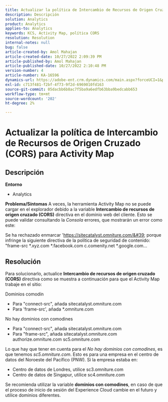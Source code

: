 ```yaml
---
title: Actualizar la política de Intercambio de Recursos de Origen Cruzado (CORS) para Activity Map
description: Descripción
solution: Analytics
product: Analytics
applies-to: Analytics
keywords: KCS, Activity Map, política CORS
resolution: Resolution
internal-notes: null
bug: false
article-created-by: Amol Mahajan
article-created-date: 10/27/2022 2:09:39 PM
article-published-by: Amol Mahajan
article-published-date: 10/27/2022 2:10:48 PM
version-number: 4
article-number: KA-16596
dynamics-url: https://adobe-ent.crm.dynamics.com/main.aspx?forceUCI=1&pagetype=entityrecord&etn=knowledgearticle&id=92d4eefd-0056-ed11-bba2-6045bd006793
exl-id: c713f481-f2bf-4f73-9f2d-6969010fd163
source-git-commit: 05dacbb6b8ac7f5ba9a6edfb63bba9bedcabb653
workflow-type: tm+mt
source-wordcount: '202'
ht-degree: 2%

---
```


# Actualizar la política de Intercambio de Recursos de Origen Cruzado (CORS) para Activity Map

## Descripción

<b>Entorno </b>
- Analytics



<b>Problema/Síntomas</b>
A veces, la herramienta Activity Map no se puede cargar en el explorador debido a la variable <b>Intercambio de recursos de origen cruzado (CORS)</b> directiva en el dominio web del cliente. Esto se puede validar consultando la *Consola* errores, que mostrarán un error como este:

Se ha rechazado enmarcar &#39;https://sitecatalyst.omniture.com/&#39; porque infringe la siguiente directiva de la política de seguridad de contenido: &quot;frame-src \*.xyz.com \*.facebook.com c.comenity.net \*.google.com...


## Resolución


Para solucionarlo, actualice <b>Intercambio de recursos de origen cruzado (CORS) </b>directiva como se muestra a continuación para que el Activity Map trabaje en el sitio:

Dominios comodín

- Para &quot;connect-src&quot;, añada sitecatalyst.omniture.com
- Para &#39;frame-src&#39;, añada \*.omniture.com


No hay dominios con comodines

- Para &quot;connect-src&quot;, añada sitecatalyst.omniture.com
- Para &quot;frame-src&quot;, añada sitecatalyst.omniture.com authorize.omniture.com sc5.omniture.com


Lo que hay que tener en cuenta para el *No hay dominios con comodines*, es que tenemos *sc5.omniture.com*. Esto es para una empresa en el centro de datos del Noroeste del Pacífico (PNW). Si la empresa estaba en:

- Centro de datos de Londres, utilice sc3.omniture.com
- Centro de datos de Singapur, utilice sc4.omniture.com


Se recomienda utilizar la variable <b>dominios con comodines</b>, en caso de que el proceso de inicio de sesión del Experience Cloud cambie en el futuro y utilice dominios diferentes.
